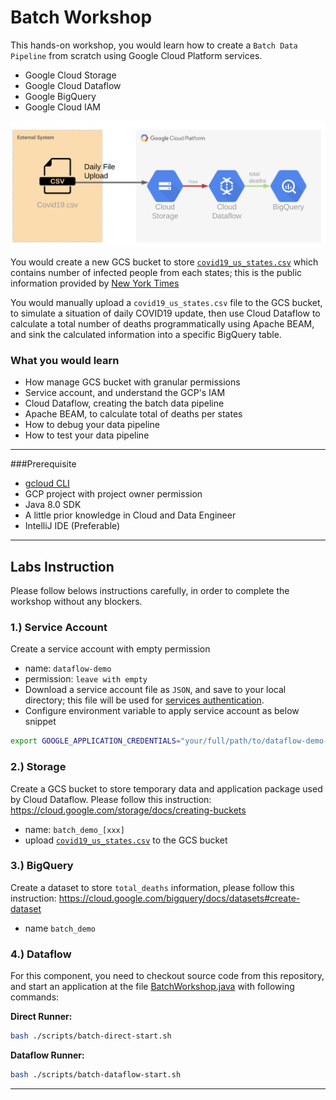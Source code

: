 # Batch Workshop
This hands-on workshop, you would learn how to create a `Batch Data Pipeline` from scratch 
using Google Cloud Platform services.

- Google Cloud Storage
- Google Cloud Dataflow
- Google BigQuery
- Google Cloud IAM

![overview](./img/batch-001.png)

You would create a new GCS bucket to store [`covid19_us_states.csv`](./resources/covid19_us_states.csv) which contains number of
infected people from each states; this is the public information provided by [New York Times](https://console.cloud.google.com/marketplace/product/the-new-york-times/covid19_us_cases?project=dataflow-demo-283112&folder=&organizationId=)

You would manually upload a `covid19_us_states.csv` file to the GCS bucket, to simulate a situation of daily COVID19 update,  then use
Cloud Dataflow to calculate a total number of deaths programmatically using Apache BEAM, and sink the calculated information into a specific BigQuery table. 

### What you would learn
- How manage GCS bucket with granular permissions
- Service account, and understand the GCP's IAM
- Cloud Dataflow, creating the batch data pipeline 
- Apache BEAM, to calculate total of deaths per states
- How to debug your data pipeline
- How to test your data pipeline
 

---

###Prerequisite
- [gcloud CLI](https://cloud.google.com/sdk/docs/quickstart-macos)
- GCP project with project owner permission
- Java 8.0 SDK
- A little prior knowledge in Cloud and Data Engineer
- IntelliJ IDE (Preferable)


---

## Labs Instruction
Please follow belows instructions carefully, in order to complete the workshop without any blockers.

### 1.) Service Account
Create a service account with empty permission
- name: `dataflow-demo`
- permission: `leave with empty`
- Download a service account file as `JSON`, and save to your local directory; this file will be used for 
[services authentication](https://cloud.google.com/docs/authentication/production).
- Configure environment variable to apply service account as below snippet
```bash
export GOOGLE_APPLICATION_CREDENTIALS="your/full/path/to/dataflow-demo-service-account.json"
```

### 2.) Storage
Create a GCS bucket to store temporary data and application package used by Cloud Dataflow.
Please follow this instruction: https://cloud.google.com/storage/docs/creating-buckets
- name: `batch_demo_[xxx]`
- upload [`covid19_us_states.csv`](./resources/covid19_us_states.csv) to the GCS bucket

### 3.) BigQuery
Create a dataset to store `total_deaths` information, please follow this instruction: 
https://cloud.google.com/bigquery/docs/datasets#create-dataset
- name `batch_demo`

### 4.) Dataflow
For this component, you need to checkout source code from this repository, and start an application at the file 
[BatchWorkshop.java](../src/main/java/org/rdp/googlecloud/BatchWorkshop.java) with following commands:

**Direct Runner:**
```bash
bash ./scripts/batch-direct-start.sh
```

**Dataflow Runner:**
```bash
bash ./scripts/batch-dataflow-start.sh
```

---
